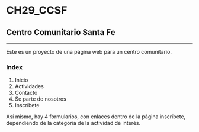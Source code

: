 # CH29_CCSF
## Centro Comunitario Santa Fe
---
Este es un proyecto de una página web para un centro comunitario.

### Index
1. Inicio
2. Actividades
3. Contacto
4. Se parte de nosotros
5. Inscríbete

Así mismo, hay 4 formularios, con enlaces dentro de la página inscríbete, dependiendo de la categoría de la actividad de interés. 
